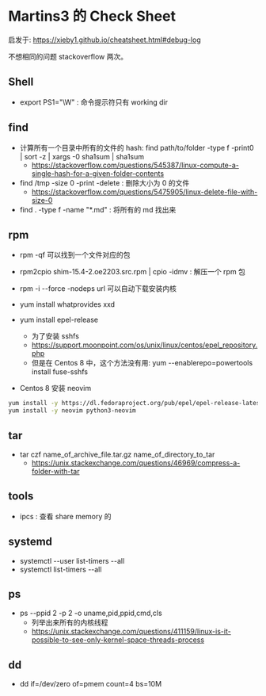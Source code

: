 # Martins3 的 Check Sheet

启发于: https://xieby1.github.io/cheatsheet.html#debug-log

不想相同的问题 stackoverflow 两次。

## Shell
- export PS1="\W" : 命令提示符只有 working dir

## find
- 计算所有一个目录中所有的文件的 hash: find path/to/folder -type f -print0 | sort -z | xargs -0 sha1sum | sha1sum
  - https://stackoverflow.com/questions/545387/linux-compute-a-single-hash-for-a-given-folder-contents
- find /tmp -size 0 -print -delete : 删除大小为 0 的文件
  - https://stackoverflow.com/questions/5475905/linux-delete-file-with-size-0
- find . -type f -name "*.md" : 将所有的 md 找出来

## rpm
- rpm -qf 可以找到一个文件对应的包
- rpm2cpio shim-15.4-2.oe2203.src.rpm | cpio -idmv  : 解压一个 rpm 包
- rpm -i --force -nodeps url 可以自动下载安装内核
- yum install whatprovides xxd
- yum install epel-release
  - 为了安装 sshfs
  - https://support.moonpoint.com/os/unix/linux/centos/epel_repository.php
  - 但是在 Centos 8 中，这个方法没有用: yum --enablerepo=powertools install fuse-sshfs

- Centos 8 安装 neovim
```sh
yum install -y https://dl.fedoraproject.org/pub/epel/epel-release-latest-8.noarch.rpm
yum install -y neovim python3-neovim
```

## tar
- tar czf name_of_archive_file.tar.gz name_of_directory_to_tar
  - https://unix.stackexchange.com/questions/46969/compress-a-folder-with-tar

## tools
- ipcs : 查看 share memory 的

## systemd
- systemctl --user list-timers --all
- systemctl list-timers --all

## ps
- ps --ppid 2 -p 2 -o uname,pid,ppid,cmd,cls
  - 列举出来所有的内核线程
  - https://unix.stackexchange.com/questions/411159/linux-is-it-possible-to-see-only-kernel-space-threads-process

## dd
- dd if=/dev/zero of=pmem count=4 bs=10M
